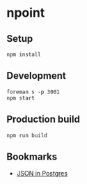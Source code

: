# npoint

## Setup

```
npm install
```

## Development

```
foreman s -p 3001
npm start
```

## Production build

```
npm run build
```

## Bookmarks

* [JSON in Postgres](https://blog.codeship.com/unleash-the-power-of-storing-json-in-postgres/)
